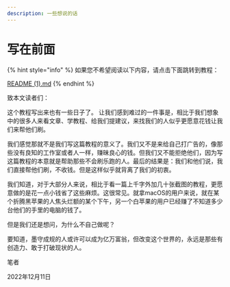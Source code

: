 ```yaml
---
description: 一些想说的话
---
```


# 写在前面

{% hint style="info" %}
如果您不希望阅读以下内容，请点击下面跳转到教程：

[README (1).md](<README (1).md> "mention")
{% endhint %}

致本文读者们：

这个教程写出来也有一些日子了。 让我们感到难过的一件事是，相比于我们想象中的很多人来看文章、学教程、给我们提建议，来找我们的人似乎更愿意花钱让我们来帮他们刷。

我们感觉那就不是我们写这篇教程的意义了。我们又不是来给自己打广告的，像那些没有良知的工作室或者人一样，赚昧良心的钱。但我们又不能拒绝他们，因为写这篇教程的本意就是帮助那些不会刷乐跑的人。最后的结果是：我们和他们说，我们直接帮他们刷，不收钱。但是这样似乎就背离了我们的初衷。

我们知道，对于大部分人来说，相比于看一篇上千字外加几十张截图的教程，更愿意做的是花一点小钱省了这些麻烦。这很常见。就拿macOS的用户来说，就在某个折腾黑苹果的人焦头烂额的某个下午，另一个白苹果的用户已经赚了不知道多少台他们的手里的电脑的钱了。

但是我们还是想问，为什么不自己做呢？&#x20;

要知道，墨守成规的人或许可以成为亿万富翁，但改变这个世界的，永远是那些有创造力、敢于打破现状的人。



笔者

2022年12月11日
